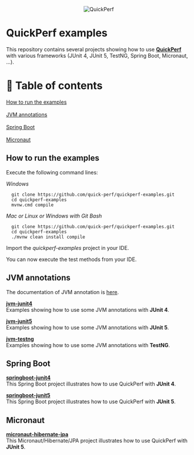 <div align="center">
<img src="https://pbs.twimg.com/profile_banners/926219963333038086/1518645789" alt="QuickPerf"/>
</div>

# QuickPerf examples

This repository contains several projects showing how to use **[QuickPerf](https://github.com/quick-perf/quickperf)** with various frameworks (JUnit 4, JUnit 5, TestNG, Spring Boot, Micronaut, ...).

# 🚩 Table of contents
[How to run the examples](#How-to-run-the-examples) <br><br>
[JVM annotations](#JVM-annotations) <br><br>
[Spring Boot](#Spring-Boot) <br><br>
[Micronaut](#Micronaut)

## How to run the examples
Execute the following command lines:

*Windows*
```
  git clone https://github.com/quick-perf/quickperf-examples.git
  cd quickperf-examples
  mvnw.cmd compile
```

*Mac or Linux or Windows with Git Bash*
```
  git clone https://github.com/quick-perf/quickperf-examples.git
  cd quickperf-examples
  ./mvnw clean install compile
```

Import the _quickperf-examples_ project in your IDE.

You can now execute the test methods from your IDE.

## JVM annotations

The documentation of JVM annotation is [here](https://github.com/quick-perf/doc/wiki/JVM-annotations).

**[jvm-junit4](jvm-junit4)**<br>
Examples showing how to use some JVM annotations with **JUnit 4**.

**[jvm-junit5](jvm-junit5)**<br>
Examples showing how to use some JVM annotations with **JUnit 5**.

**[jvm-testng](jvm-testng)**<br>
Examples showing how to use some JVM annotations with **TestNG**.

## Spring Boot
**[springboot-junit4](springboot-junit4)**<br>
This Spring Boot project illustrates how to use QuickPerf with **JUnit 4**. 

**[springboot-junit5](springboot-junit5)**<br>
This Spring Boot project illustrates how to use QuickPerf with **JUnit 5**. 

## Micronaut
**[micronaut-hibernate-jpa](micronaut-hibernate-jpa)**<br>
This Micronaut/Hibernate/JPA project illustrates how to use QuickPerf with **JUnit 5**. 